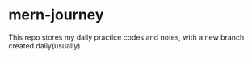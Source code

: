 # mern-journey
This repo stores my daily practice codes and notes, with a new branch created daily(usually)
